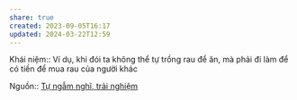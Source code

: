 ```yaml
---
share: true
created: 2023-09-05T16:17
updated: 2024-03-22T12:59
---
```

Khái niệm:: 
Ví dụ, khi đói ta không thể tự trồng rau để ăn, mà phải đi làm để có tiền để mua rau của người khác

Nguồn:: [Tự ngẫm nghĩ, trải nghiệm](../../../%CE%9E%20Ngu%E1%BB%93n/T%E1%BB%B1%20ng%E1%BA%ABm%20ngh%C4%A9,%20tr%E1%BA%A3i%20nghi%E1%BB%87m.md)